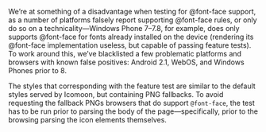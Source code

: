 We’re at something of a disadvantage when testing for @font-face support, as a number of platforms falsely report supporting @font-face rules, or only do so on a technicality—Windows Phone 7–7.8, for example, does only supports @font-face for fonts already installed on the device (rendering its @font-face implementation useless, but capable of passing feature tests). To work around this, we’ve blacklisted a few problematic platforms and browsers with known false positives: Android 2.1, WebOS, and Windows Phones prior to 8.

The styles that corresponding with the feature test are similar to the default styles served by Icomoon, but containing PNG fallbacks. To avoid requesting the fallback PNGs browsers that do support `@font-face`, the test has to be run prior to parsing the body of the page—specifically, prior to the browsing parsing the icon elements themselves.
